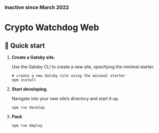 ### Inactive since March 2022

# Crypto Watchdog Web
## 🚀 Quick start

1.  **Create a Gatsby site.**

    Use the Gatsby CLI to create a new site, specifying the minimal starter.

    ```shell
    # create a new Gatsby site using the minimal starter
    npm install
    ```

2.  **Start developing.**

    Navigate into your new site’s directory and start it up.

    ```shell
    npm run develop
    ```
3. **Pack**
    ```shell
    npm run deploy
    ```
